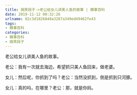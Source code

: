 ```yaml
---
title: 搞笑段子->老公给女儿讲美人鱼的故事 | 糗事百科
date: 2019-11-12 00:32:26
urlname: 02c3d1826848a3287a349ed49462fe43
tags: 
- 糗事百科
categories:
- 糗事百科
- 搞笑段子
---
```

老公给女儿讲美人鱼的故事。

老公：我有一次就去海边，希望抓只美人鱼回来，做老婆。

女儿：然后呢，你抓到了吗？老公：当然没抓到，倒是抓到只河豚。

女儿：真的吗，在哪里？老公：那，就是你妈。


